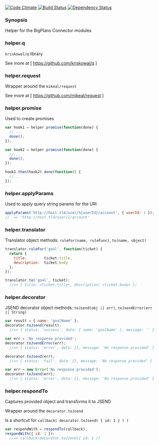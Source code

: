 [![Code Climate](https://codeclimate.com/github/Assembla/bp-connector-helper.png)](https://codeclimate.com/github/Assembla/bp-connector-helper)
[![Build Status](https://travis-ci.org/Assembla/bp-connector-helper.svg?branch=master)](https://travis-ci.org/Assembla/bp-connector-helper)
[![Dependency Status](https://gemnasium.com/Assembla/bp-connector-helper.png)](https://gemnasium.com/Assembla/bp-connector-helper)

### Synopsis

Helper for the BigPlans Connector modules

### helper.q

```kriskowal/q``` library

See more at [ https://github.com/kriskowal/q ]


### helper.request

Wrapper around the ```mikeal/request```

See more at [ https://github.com/mikeal/request ]


### helper.promise

Used to create promises

```js
var hook1 = helper.promise(function(done) {
  // ...
  done();
});

var hook2 = helper.promise(function(done) {
  //...
  done();
});

hook1.then(hook2).done(function() {
  //...
});
```

### helper.applyParams

Used to apply query string params for the URI

```js
applyParams('http://host.tld/user/%{userId}/account', { userId: 1 });
//  => 'http://host.tld/user/1/account'
```

### helper.translator

Translator object
methods: ```ruleFor(name, ruleFunc)```, ```to(name, object)```

```js
translator.ruleFor('goal', function(ticket) {
  return {
    title:        ticket.title,
    description:  ticket.body
  };
});

translator.to('goal', ticket);
  //=> { title: <ticket.title>, description: <ticket.body> };
```

### helper.decorator

JSEND decorator object
methods: ```toJsend(obj || err)```, ```toJsendError(err || String)```

```js
var result = { name: 'goalName' };
decorator.toJsend(result);
  //=> { status: 'success', data: { name: 'goalName' }, message: '' }

var err = 'No response provided';
decorator.toJsendError(err);
  //=> { status: 'error', data: {}, message: 'No response provided' }

decorator.toJsend(err);
  //=> { status: 'fail', data: {}, message: 'No response provided' }

var err = new Error('No response provided');
decorator.toJsend(err);
  //=> { status: 'error', data: {}, message: 'No response provided' }
```

### helper.respondTo

Captures provided object and transforms it to JSEND

Wrapper around the ```decorator.toJsend```

Is a shortcut for ```callback( decorator.toJsend( { id: 1 } ) )```

```js
var respondWith = respondTo(callback);
respondWith({ id: 1 });
  //=> callback(decorator.toJsend({ id: 1 ))
```
